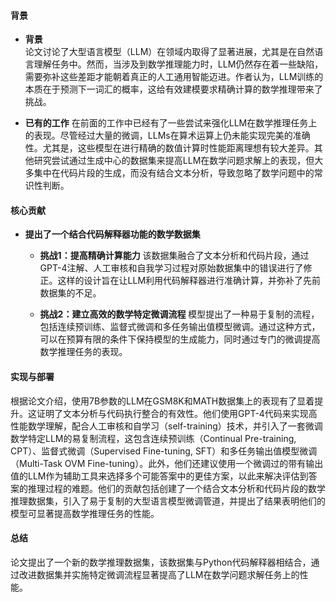 #### 背景
- **背景**       
    论文讨论了大型语言模型（LLM）在领域内取得了显著进展，尤其是在自然语言理解任务中。然而，当涉及到数学推理能力时，LLM仍然存在着一些缺陷，需要弥补这些差距才能朝着真正的人工通用智能迈进。作者认为，LLM训练的本质在于预测下一词汇的概率，这给有效建模要求精确计算的数学推理带来了挑战。

- **已有的工作**
    在前面的工作中已经有了一些尝试来强化LLM在数学推理任务上的表现。尽管经过大量的微调，LLMs在算术运算上仍未能实现完美的准确性。尤其是，这些模型在进行精确的数值计算时性能距离理想有较大差异。其他研究尝试通过生成中心的数据集来提高LLM在数学问题求解上的表现，但大多集中在代码片段的生成，而没有结合文本分析，导致忽略了数学问题中的常识性判断。

#### 核心贡献
- **提出了一个结合代码解释器功能的数学数据集**
    - **挑战1：提高精确计算能力**
        该数据集融合了文本分析和代码片段，通过GPT-4注解、人工审核和自我学习过程对原始数据集中的错误进行了修正。这样的设计旨在让LLM利用代码解释器进行准确计算，并弥补了先前数据集的不足。

    - **挑战2：建立高效的数学特定微调流程**
        模型提出了一种易于复制的流程，包括连续预训练、监督式微调和多任务输出值模型微调。通过这种方式，可以在预算有限的条件下保持模型的生成能力，同时通过专门的微调提高数学推理任务的表现。
    
#### 实现与部署
根据论文介绍，使用7B参数的LLM在GSM8K和MATH数据集上的表现有了显着提升。这证明了文本分析与代码执行整合的有效性。他们使用GPT-4代码来实现高性能数学理解，配合人工审核和自学习（self-training）技术，并引入了一套微调数学特定LLM的易复制流程，这包含连续预训练（Continual Pre-training, CPT）、监督式微调（Supervised Fine-tuning, SFT）和多任务输出值模型微调（Multi-Task OVM Fine-tuning）。此外，他们还建议使用一个微调过的带有输出值的LLM作为辅助工具来选择多个可能答案中的更佳方案，以此来解决评估到答案的推理过程的难题。他们的贡献包括创建了一个结合文本分析和代码片段的数学推理数据集，引入了易于复制的大型语言模型微调管道，并提出了结果表明他们的模型可显著提高数学推理任务的性能。

#### 总结
论文提出了一个新的数学推理数据集，该数据集与Python代码解释器相结合，通过改进数据集并实施特定微调流程显著提高了LLM在数学问题求解任务上的性能。
